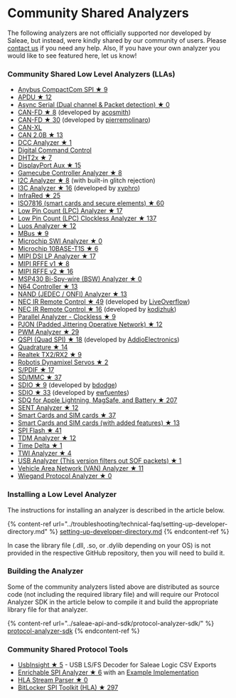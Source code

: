 # Community Shared Analyzers

The following analyzers are not officially supported nor developed by Saleae, but instead, were kindly shared by our community of users. Please [contact us](https://contact.saleae.com/hc/en-us/requests/new) if you need any help. Also, If you have your own analyzer you would like to see featured here, let us know!

### **Community Shared Low Level Analyzers (LLAs)**

* [Anybus CompactCom SPI ★ 9](https://github.com/hms-networks/AbccSpiAnalyzer)
* [APDU ★ 12](https://github.com/zwizwa/sl-apdu)
* [Async Serial (Dual channel & Packet detection) ★ 0](https://github.com/martonmiklos/dual-channel-packetiser-serial-analyzer)
* [CAN-FD ★ 8](https://github.com/acosmith/Saleae_CAN-FD_Analyser) (developed by [acosmith](https://github.com/acosmith))
* [CAN-FD ★ 30](https://github.com/pierremolinaro/canfd-plugin-for-saleae-logic-analyzer) (developed by [pierremolinaro](https://github.com/pierremolinaro))
* [CAN-XL](https://github.com/xdvorakv/Saleae_CAN-XL_Protocol_Analyzer)
* [CAN 2.0B ★ 13](https://github.com/pierremolinaro/can20B-plugin-for-saleae-logic-analyzer)
* [DCC Analyzer ★ 1](https://github.com/nmradcc/DCCAnalyzer)
* [Digital Command Control](https://www.ejberg.dk/portfolio/saleae-dcc-decoder/)
* [DHT2x ★ 7](https://github.com/jakeson21/DHT2xProtocolAnalyzer)
* [DisplayPort Aux ★ 15](https://github.com/Alex-the-Smart/DPAUXAnalyzer)
* [Gamecube Controller Analyzer ★ 8](https://github.com/jefflongo/GameCubeControllerAnalyzer)
* [I2C Analyzer ★ 8](https://github.com/argentum-systems/saleae-i2c-analyzer) (with built-in glitch rejection)
* [I3C Analyzer ★ 16](https://github.com/xyphro/XyphroLabs-I3C-Saleae-Protocol-Analyzer) (developed by [xyphro](https://github.com/xyphro))
* [InfraRed ★ 25](https://github.com/procule/IRAnalyzer)
* [ISO7816 (smart cards and secure elements) ★ 60](https://github.com/nezza/ISO7816Analyzer)
* [Low Pin Count (LPC) Analyzer ★ 17](https://github.com/shuffle2/LpcAnalyzer)
* [Low Pin Count (LPC) Clockless Analyzer ★ 137](https://github.com/stacksmashing/LPCClocklessAnalyzer)
* [Luos Analyzer ★ 12](https://github.com/Luos-io/Analyzer)
* [MBus ★ 9](https://github.com/lab11/MBusAnalzyer)
* [Microchip SWI Analyzer ★ 0](https://github.com/MicrochipTech/MicrochipSWILowLevelAnalyzer)
* [Microchip 10BASE-T1S ★ 6](https://github.com/MicrochipTech/oa-tc6-saleae-extension)
* [MIPI DSI LP Analyzer ★ 17](https://github.com/stawiski/Saleae-MIPI-DSI-LP-Analyzer)
* [MIPI RFFE v1 ★ 8](https://github.com/alejmrm/RFFEAnalyzer)
* [MIPI RFFE v2 ★ 16](https://github.com/blargony/RFFEAnalyzer)
* [MSP430 Bi-Spy-wire (BSW) Analyzer ★ 0](https://github.com/bigjosh/BSWAnalyzer)
* [N64 Controller ★ 13](https://github.com/lunixbochs/n64-saleae-logic)
* [NAND (JEDEC / ONFI) Analyzer ★ 13](https://github.com/shuffle2/NandAnalyzer)
* [NEC IR Remote Control ★ 49](https://github.com/LiveOverflow/NECAnalyzer) (developed by [LiveOverflow](https://github.com/LiveOverflow))
* [NEC IR Remote Control ★ 16](https://github.com/kodizhuk/Salae-Logic-NEC-Analyzer) (developed by [kodizhuk](https://github.com/kodizhuk))
* [Parallel Analyzer - Clockless ★ 9](https://github.com/Zweikeks/saleae-logic-SimpleParallelNoClock-Analyzer)
* [PJON (Padded Jittering Operative Network) ★ 12](https://github.com/aperepel/saleae-pjon-protocol-analyzer)
* [PWM Analyzer ★ 29](https://github.com/dustin/logic-pwm)
* [QSPI (Quad SPI) ★ 18](https://github.com/AddioElectronics/QSPI-Analyzer) (developed by [AddioElectronics](https://github.com/AddioElectronics))
* [Quadrature ★ 14](https://github.com/dirkx/Quadrature-Saleae-Analyser)
* [Realtek TX2/RX2 ★ 9](https://github.com/pzl/Saleae-Realtek-T-RX2)
* [Robotis Dynamixel Servos ★ 2](https://github.com/KurtE/SaleaeDynamixelAnalyzer)
* [S/PDIF ★ 17](https://github.com/pfrench42/saleae_spdif)
* [SD/MMC ★ 37](https://github.com/airbus-seclab/sdmmc-analyzer)
* [SDIO ★ 9](https://github.com/bdodge/SDIOanalyzer) (developed by [bdodge](https://github.com/bdodge))
* [SDIO ★ 33](https://github.com/ewfuentes/SaleaeSDIOAnalyzer) (developed by [ewfuentes](https://github.com/ewfuentes))
* [SDQ for Apple Lightning, MagSafe, and Battery ★ 207](https://github.com/nezza/SDQAnalyzer)
* [SENT Analyzer ★ 12](https://github.com/melexis/SENTAnalyzer)
* [Smart Cards and SIM cards ★ 37](https://github.com/dirkx/saleae-logic-ISO7816-smartcard-Analyser)
* [Smart Cards and SIM cards (with added features) ★ 13](https://github.com/watsug/saleae-logic-ISO7816-smartcard-Analyser)
* [SPI Flash ★ 41](https://github.com/kasjer/saleae_spiflash)
* [TDM Analyzer ★ 12](https://github.com/bitswype/saleae_tdm_analyer)
* [Time Delta ★ 1](https://github.com/GrandFatherADI/TimeDelta)
* [TWI Analyzer ★ 4](https://github.com/szechyjs/TwiAnalyzer)
* [USB Analyzer (This version filters out SOF packets) ★ 1](https://github.com/jonathangjertsen/usb-analyzer)
* [Vehicle Area Network (VAN) Analyzer ★ 11](https://github.com/morcibacsi/VanAnalyzer)
* [Wiegand Protocol Analyzer ★ 0](https://github.com/AndrewTabs1038/Wiegand-Analyzer)

### Installing a Low Level Analyzer

The instructions for installing an analyzer is described in the article below.

{% content-ref url="../troubleshooting/technical-faq/setting-up-developer-directory.md" %}
[setting-up-developer-directory.md](../troubleshooting/technical-faq/setting-up-developer-directory.md)
{% endcontent-ref %}

In case the library file (.dll, .so, or .dylib depending on your OS) is not provided in the respective GitHub repository, then you will need to build it.

### Building the Analyzer

Some of the community analyzers listed above are distributed as source code (not including the required library file) and will require our Protocol Analyzer SDK in the article below to compile it and build the appropriate library file for that analyzer.

{% content-ref url="../saleae-api-and-sdk/protocol-analyzer-sdk/" %}
[protocol-analyzer-sdk](../saleae-api-and-sdk/protocol-analyzer-sdk/)
{% endcontent-ref %}

### Community Shared Protocol Tools

* [UsbInsight ★ 5](https://github.com/maehw/UsbInsight) - USB LS/FS Decoder for Saleae Logic CSV Exports
* [Enrichable SPI Analyzer ★ 6](https://github.com/coddingtonbear/saleae-enrichable-spi-analyzer) with an [Example Implementation](https://github.com/coddingtonbear/saleae-scriptable-spi-analyzer/blob/master/examples/custom_class.py)
* [HLA Stream Parser ★ 0](https://github.com/andreobi/HLA_Stream_Parser)
* [BitLocker SPI Toolkit (HLA) ★ 297](https://github.com/FSecureLABS/bitlocker-spi-toolkit)
